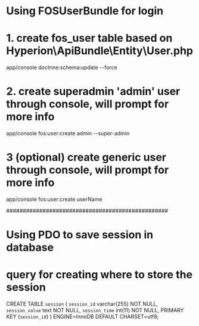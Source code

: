 # Using FOSUserBundle for login

# 1. create fos_user table based on Hyperion\ApiBundle\Entity\User.php
app/console doctrine:schema:update --force

# 2. create superadmin 'admin' user through console, will prompt for more info
app/console fos:user:create admin --super-admin

# 3 (optional) create generic user through console, will prompt for more info
app/console fos:user:create userName

#################################################

# Using PDO to save session in database
# query for creating where to store the session

CREATE TABLE `session` (
    `session_id` varchar(255) NOT NULL,
    `session_value` text NOT NULL,
    `session_time` int(11) NOT NULL,
    PRIMARY KEY (`session_id`)
) ENGINE=InnoDB DEFAULT CHARSET=utf8;

